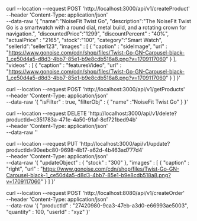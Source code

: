 curl --location --request POST 'http://localhost:3000/api/v1/createProduct' \
--header 'Content-Type: application/json' \
--data-raw '{
    "name":"NoiseFit Twist Go",
    "description":"The NoiseFit Twist Go is a smartwatch with a round dial, metal build, and a rotating crown for navigation.",
    "discountedPrice":"1299",
    "discountPercent" : "40%",
    "actualPrice" : "2165",
    "stock":"100",
    "category":"Smart Watch",
    "sellerId":"seller123",
    "images" : [
        {
        "caption" : "sideImage",
        "url" : "https://www.gonoise.com/cdn/shop/files/Twist-Go-GN-Carousel-black-1_ce50d4a5-d8d3-4bb7-85e1-b9e8cdb518a8.png?v=1709117060"
        }
    ],
    "videos" : [
        {
        "caption" : "featuresVideo",
        "url" : "https://www.gonoise.com/cdn/shop/files/Twist-Go-GN-Carousel-black-1_ce50d4a5-d8d3-4bb7-85e1-b9e8cdb518a8.png?v=1709117060"
        }
    ]
}'


curl --location --request POST 'http://localhost:3000/api/v1/getProducts' \
--header 'Content-Type: application/json' \
--data-raw '{
    "isFilter" : true,
    "filterObj" : {
        "name" :"NoiseFit Twist Go"
    }
}'


curl --location --request DELETE 'http://localhost:3000/api/v1/delete?productId=c351783a-471e-4a50-91af-8cf721bed94b' \
--header 'Content-Type: application/json' \
--data-raw ''


curl --location --request PUT 'http://localhost:3000/api/v1/update?productId=90eebc80-9698-4b17-a62d-4b463ad777d4' \
--header 'Content-Type: application/json' \
--data-raw '{
    "updateObject" : {
        "stock" : "300"
    },
    "images" : [
        {
            "caption" : "right",
            "url" : "https://www.gonoise.com/cdn/shop/files/Twist-Go-GN-Carousel-black-1_ce50d4a5-d8d3-4bb7-85e1-b9e8cdb518a8.png?v=1709117060"
        }
    ]
}'


curl --location --request POST 'http://localhost:8080/api/v1/createOrder' \
--header 'Content-Type: application/json' \
--data-raw '{
    "productId" : "27420980-9ca3-47eb-a3d0-e66993ae5003",
    "quantity" : 100,
    "userId" : "xyz"
}'